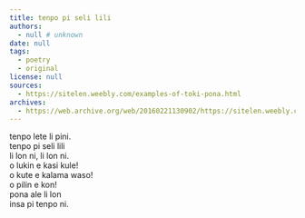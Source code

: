 ```yaml
---
title: tenpo pi seli lili
authors:
  - null # unknown
date: null
tags:
  - poetry
  - original
license: null
sources:
  - https://sitelen.weebly.com/examples-of-toki-pona.html
archives:
  - https://web.archive.org/web/20160221130902/https://sitelen.weebly.com/examples-of-toki-pona.html
---
```


tenpo lete li pini.  \
tenpo pi seli lili  \
li lon ni, li lon ni.  \
o lukin e kasi kule!  \
o kute e kalama waso!  \
o pilin e kon!  \
pona ale li lon  \
insa pi tenpo ni.

<!--

# Springtime

Winter has now ended,
And the Spring has wended,
To this world, to this world.
Gaze upon the cherry blossoms!
Listen to the birdsong!
Feel the calm breeze!
For every good deed,
Exists here in Spring.

-->
